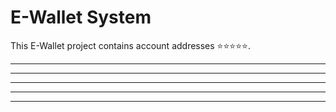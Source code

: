 # E-Wallet System

 
 This E-Wallet project contains account addresses ⭐⭐⭐⭐⭐.

----------------------------------------
----------------------------------------
----------------------------------------
----------------------------------------
----------------------------------------
